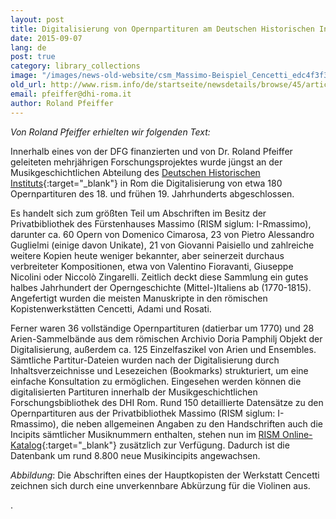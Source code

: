 ```yaml
---
layout: post
title: Digitalisierung von Opernpartituren am Deutschen Historischen Institut in Rom
date: 2015-09-07
lang: de
post: true
category: library_collections
image: "/images/news-old-website/csm_Massimo-Beispiel_Cencetti_edc4f3f3e0.jpg"
old_url: http://www.rism.info/de/startseite/newsdetails/browse/45/article/64/digitized-opera-scores-at-the-german-historical-institute-in-rome.html
email: pfeiffer@dhi-roma.it
author: Roland Pfeiffer
---
```


_Von Roland Pfeiffer erhielten wir folgenden Text:_

Innerhalb eines von der DFG finanzierten und von Dr. Roland Pfeiffer geleiteten mehrjährigen Forschungsprojektes wurde jüngst an der Musikgeschichtlichen Abteilung des [Deutschen Historischen Instituts](http://musica.dhi-roma.it/){:target="_blank"} in Rom die Digitalisierung von etwa 180 Opernpartituren des 18. und frühen 19. Jahrhunderts abgeschlossen.

Es handelt sich zum größten Teil um Abschriften im Besitz der Privatbibliothek des Fürstenhauses Massimo (RISM siglum: I-Rmassimo), darunter ca. 60 Opern von Domenico Cimarosa, 23 von Pietro Alessandro Guglielmi (einige davon Unikate), 21 von Giovanni Paisiello und zahlreiche weitere Kopien heute weniger bekannter, aber seinerzeit durchaus verbreiteter Kompositionen, etwa von Valentino Fioravanti, Giuseppe Nicolini oder Niccolò Zingarelli. Zeitlich deckt diese Sammlung ein gutes halbes Jahrhundert der Operngeschichte (Mittel-)Italiens ab (1770-1815). Angefertigt wurden die meisten Manuskripte in den römischen Kopistenwerkstätten Cencetti, Adami und Rosati.

Ferner waren 36 vollständige Opernpartituren (datierbar um 1770) und 28 Arien-Sammelbände aus dem römischen Archivio Doria Pamphilj Objekt der Digitalisierung, außerdem ca. 125 Einzelfaszikel von Arien und Ensembles. Sämtliche Partitur-Dateien wurden nach der Digitalisierung durch Inhaltsverzeichnisse und Lesezeichen (Bookmarks) strukturiert, um eine einfache Konsultation zu ermöglichen. Eingesehen werden können die digitalisierten Partituren innerhalb der Musikgeschichtlichen Forschungsbibliothek des DHI Rom. Rund 150 detaillierte Datensätze zu den Opernpartituren aus der Privatbibliothek Massimo (RISM siglum: I-Rmassimo), die neben allgemeinen Angaben zu den Handschriften auch die Incipits sämtlicher Musiknummern enthalten, stehen nun im [RISM Online-Katalog](https://opac.rism.info/search?View=rism&siglum=I-Rmassimo){:target="_blank"} zusätzlich zur Verfügung. Dadurch ist die Datenbank um rund 8.800 neue Musikincipits angewachsen.


_Abbildung_: Die Abschriften eines der Hauptkopisten der Werkstatt Cencetti zeichnen sich durch eine unverkennbare Abkürzung für die Violinen aus.

.